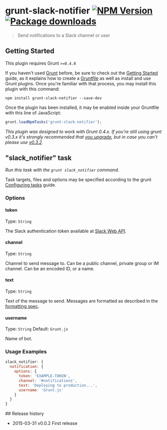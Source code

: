 # grunt-slack-notifier [![NPM Version](https://badge.fury.io/js/grunt-slack-notifier.svg)](https://npmjs.org/package/grunt-slack-notifier) [![Package downloads](http://img.shields.io/npm/dm/grunt-slack-notifier.svg)](https://npmjs.org/package/grunt-slack-notifier)

> Send notifications to a Slack channel or user


## Getting Started
This plugin requires Grunt `>=0.4.0`

If you haven't used [Grunt](http://gruntjs.com/) before, be sure to check out the [Getting Started](http://gruntjs.com/getting-started) guide, as it explains how to create a [Gruntfile](http://gruntjs.com/sample-gruntfile) as well as install and use Grunt plugins. Once you're familiar with that process, you may install this plugin with this command:

```shell
npm install grunt-slack-notifier --save-dev
```

Once the plugin has been installed, it may be enabled inside your Gruntfile with this line of JavaScript:

```js
grunt.loadNpmTasks('grunt-slack-notifier');
```

*This plugin was designed to work with Grunt 0.4.x. If you're still using grunt v0.3.x it's strongly recommended that [you upgrade](http://gruntjs.com/upgrading-from-0.3-to-0.4), but in case you can't please use [v0.3.2](https://github.com/gruntjs/grunt-contrib-copy/tree/grunt-0.3-stable).*

## "slack_notifier" task
_Run this task with the `grunt slack_notifier` command._

Task targets, files and options may be specified according to the grunt [Configuring tasks](http://gruntjs.com/configuring-tasks) guide.

### Options

#### token
Type: `String`

The Slack authentication token available at [Slack Web API](https://api.slack.com/web).

#### channel
Type: `String`

Channel to send message to. Can be a public channel, private group or IM channel. Can be an encoded ID, or a name.

#### text
Type: `String`

Text of the message to send. Messages are formatted as described in the [formatting spec](https://api.slack.com/docs/formatting).

#### username
Type: `String`
Default: `Grunt.js`

Name of bot.

### Usage Examples

```js
slack_notifier: {
  notification: {
    options: {
      token: 'EXAMPLE-TOKEN',
      channel: '#notifications',
      text: 'Deploying to production...',
      username: 'Grunt.js'
    }
  }
}
```

## Release history

 * 2015-03-31 v0.0.2  First release

